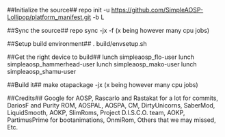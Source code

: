 ##Initialize the source##
repo init -u https://github.com/SimpleAOSP-Lollipop/platform_manifest.git -b L

##Sync the source##
repo sync -jx -f (x being however many cpu jobs)

##Setup build environment##
. build/envsetup.sh

##Get the right device to build##
lunch simpleaosp_flo-user
lunch simpleaosp_hammerhead-user
lunch simpleaosp_mako-user
lunch simpleaosp_shamu-user

##Build it##
make otapackage -jx (x being however many cpu jobs)

##Credits##
Google for AOSP, Rascarlo and Rastakat for a lot for commits, DariosF and Purity ROM, AOSPAL, AOSPA, CM, DirtyUnicorns, SaberMod, LiquidSmooth, AOKP, SlimRoms, Project D.I.S.C.O. team, AOKP, PartimusPrime for bootanimations, OnmiRom, Others that we may missed, Etc.
